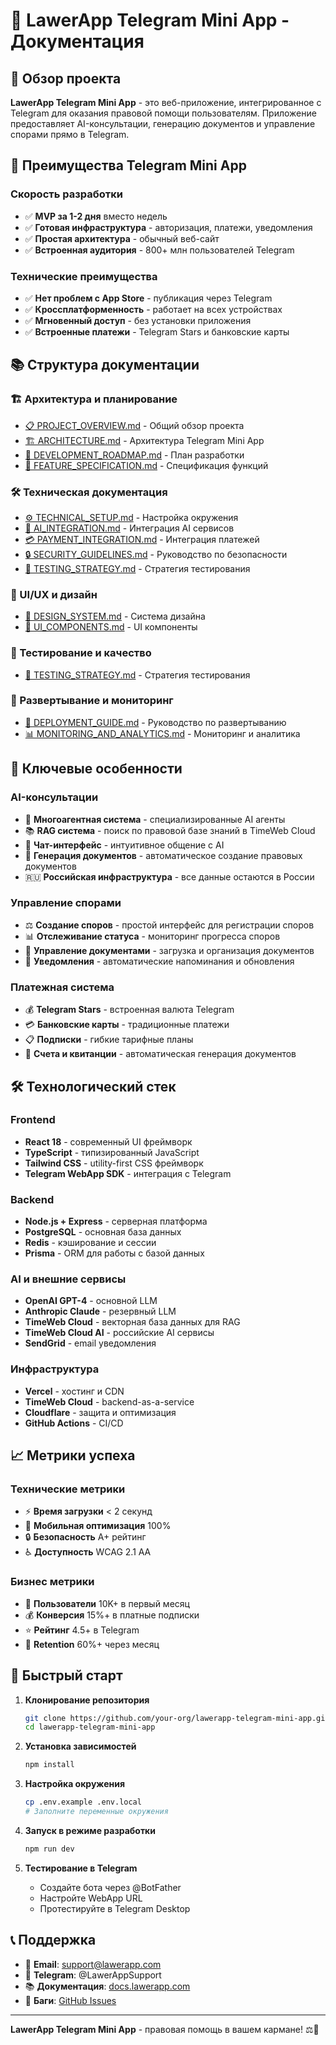 # 📱 LawerApp Telegram Mini App - Документация

## 🎯 Обзор проекта

**LawerApp Telegram Mini App** - это веб-приложение, интегрированное с Telegram для оказания правовой помощи пользователям. Приложение предоставляет AI-консультации, генерацию документов и управление спорами прямо в Telegram.

## 🚀 Преимущества Telegram Mini App

### **Скорость разработки**
- ✅ **MVP за 1-2 дня** вместо недель
- ✅ **Готовая инфраструктура** - авторизация, платежи, уведомления
- ✅ **Простая архитектура** - обычный веб-сайт
- ✅ **Встроенная аудитория** - 800+ млн пользователей Telegram

### **Технические преимущества**
- ✅ **Нет проблем с App Store** - публикация через Telegram
- ✅ **Кроссплатформенность** - работает на всех устройствах
- ✅ **Мгновенный доступ** - без установки приложения
- ✅ **Встроенные платежи** - Telegram Stars и банковские карты

## 📚 Структура документации

### **🏗️ Архитектура и планирование**
- [📋 PROJECT_OVERVIEW.md](./PROJECT_OVERVIEW.md) - Общий обзор проекта
- [🏗️ ARCHITECTURE.md](./ARCHITECTURE.md) - Архитектура Telegram Mini App
- [📅 DEVELOPMENT_ROADMAP.md](./DEVELOPMENT_ROADMAP.md) - План разработки
- [🎯 FEATURE_SPECIFICATION.md](./FEATURE_SPECIFICATION.md) - Спецификация функций

### **🛠️ Техническая документация**
- [⚙️ TECHNICAL_SETUP.md](./TECHNICAL_SETUP.md) - Настройка окружения
- [🤖 AI_INTEGRATION.md](./AI_INTEGRATION.md) - Интеграция AI сервисов
- [💳 PAYMENT_INTEGRATION.md](./PAYMENT_INTEGRATION.md) - Интеграция платежей
- [🔒 SECURITY_GUIDELINES.md](./SECURITY_GUIDELINES.md) - Руководство по безопасности
- [🧪 TESTING_STRATEGY.md](./TESTING_STRATEGY.md) - Стратегия тестирования

### **🎨 UI/UX и дизайн**
- [🎨 DESIGN_SYSTEM.md](./DESIGN_SYSTEM.md) - Система дизайна
- [📱 UI_COMPONENTS.md](./UI_COMPONENTS.md) - UI компоненты

### **🧪 Тестирование и качество**
- [🧪 TESTING_STRATEGY.md](./TESTING_STRATEGY.md) - Стратегия тестирования

### **🚀 Развертывание и мониторинг**
- [🚀 DEPLOYMENT_GUIDE.md](./DEPLOYMENT_GUIDE.md) - Руководство по развертыванию
- [📊 MONITORING_AND_ANALYTICS.md](./MONITORING_AND_ANALYTICS.md) - Мониторинг и аналитика

## 🎯 Ключевые особенности

### **AI-консультации**
- 🤖 **Многоагентная система** - специализированные AI агенты
- 📚 **RAG система** - поиск по правовой базе знаний в TimeWeb Cloud
- 💬 **Чат-интерфейс** - интуитивное общение с AI
- 📄 **Генерация документов** - автоматическое создание правовых документов
- 🇷🇺 **Российская инфраструктура** - все данные остаются в России

### **Управление спорами**
- ⚖️ **Создание споров** - простой интерфейс для регистрации споров
- 📊 **Отслеживание статуса** - мониторинг прогресса споров
- 📁 **Управление документами** - загрузка и организация документов
- 🔔 **Уведомления** - автоматические напоминания и обновления

### **Платежная система**
- 💰 **Telegram Stars** - встроенная валюта Telegram
- 💳 **Банковские карты** - традиционные платежи
- 📋 **Подписки** - гибкие тарифные планы
- 🧾 **Счета и квитанции** - автоматическая генерация документов

## 🛠️ Технологический стек

### **Frontend**
- **React 18** - современный UI фреймворк
- **TypeScript** - типизированный JavaScript
- **Tailwind CSS** - utility-first CSS фреймворк
- **Telegram WebApp SDK** - интеграция с Telegram

### **Backend**
- **Node.js + Express** - серверная платформа
- **PostgreSQL** - основная база данных
- **Redis** - кэширование и сессии
- **Prisma** - ORM для работы с базой данных

### **AI и внешние сервисы**
- **OpenAI GPT-4** - основной LLM
- **Anthropic Claude** - резервный LLM
- **TimeWeb Cloud** - векторная база данных для RAG
- **TimeWeb Cloud AI** - российские AI сервисы
- **SendGrid** - email уведомления

### **Инфраструктура**
- **Vercel** - хостинг и CDN
- **TimeWeb Cloud** - backend-as-a-service
- **Cloudflare** - защита и оптимизация
- **GitHub Actions** - CI/CD

## 📈 Метрики успеха

### **Технические метрики**
- ⚡ **Время загрузки** < 2 секунд
- 📱 **Мобильная оптимизация** 100%
- 🔒 **Безопасность** A+ рейтинг
- ♿ **Доступность** WCAG 2.1 AA

### **Бизнес метрики**
- 👥 **Пользователи** 10K+ в первый месяц
- 💰 **Конверсия** 15%+ в платные подписки
- ⭐ **Рейтинг** 4.5+ в Telegram
- 🔄 **Retention** 60%+ через месяц

## 🚀 Быстрый старт

1. **Клонирование репозитория**
   ```bash
   git clone https://github.com/your-org/lawerapp-telegram-mini-app.git
   cd lawerapp-telegram-mini-app
   ```

2. **Установка зависимостей**
   ```bash
   npm install
   ```

3. **Настройка окружения**
   ```bash
   cp .env.example .env.local
   # Заполните переменные окружения
   ```

4. **Запуск в режиме разработки**
   ```bash
   npm run dev
   ```

5. **Тестирование в Telegram**
   - Создайте бота через @BotFather
   - Настройте WebApp URL
   - Протестируйте в Telegram Desktop

## 📞 Поддержка

- 📧 **Email**: support@lawerapp.com
- 💬 **Telegram**: @LawerAppSupport
- 📚 **Документация**: [docs.lawerapp.com](https://docs.lawerapp.com)
- 🐛 **Баги**: [GitHub Issues](https://github.com/your-org/lawerapp-telegram-mini-app/issues)

---

**LawerApp Telegram Mini App** - правовая помощь в вашем кармане! ⚖️📱
